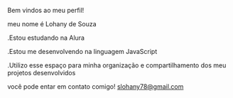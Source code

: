 Bem vindos ao meu perfil! 

meu nome é Lohany de Souza 

.Estou estudando na Alura

.Estou me desenvolvendo na linguagem JavaScript

.Utilizo esse espaço para minha organização e compartilhamento dos meu projetos desenvolvidos

você pode entar em contato comigo!
slohany78@gmail.com
